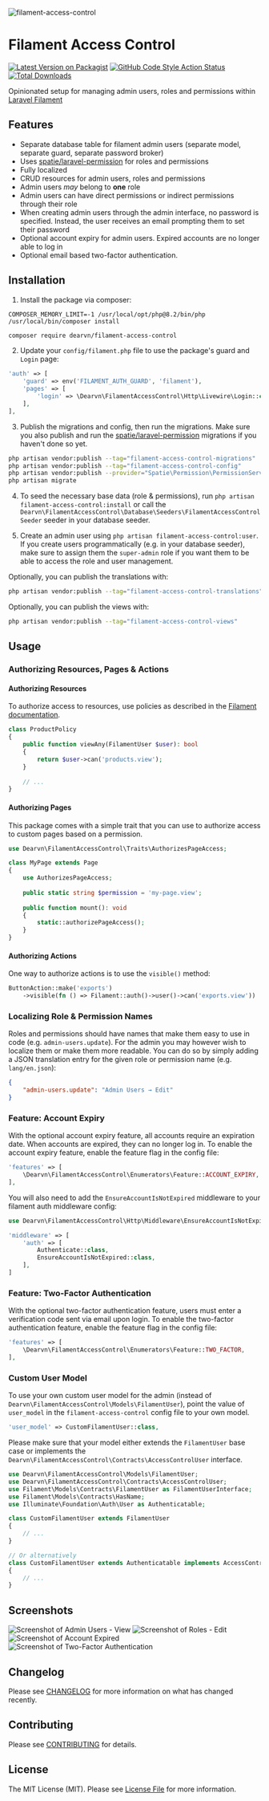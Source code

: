 ![filament-access-control](https://user-images.githubusercontent.com/15029301/155413160-9ba82064-3436-414f-a556-a0bff61528a0.png)

# Filament Access Control

[![Latest Version on Packagist](https://img.shields.io/packagist/v/chiiya/filament-access-control.svg?style=flat-square)](https://packagist.org/packages/chiiya/filament-access-control)
[![GitHub Code Style Action Status](https://img.shields.io/github/workflow/status/chiiya/filament-access-control/lint?label=code%20style)](https://github.com/chiiya/filament-access-control/actions?query=workflow%3Alint+branch%3Amaster)
[![Total Downloads](https://img.shields.io/packagist/dt/chiiya/filament-access-control.svg?style=flat-square)](https://packagist.org/packages/chiiya/filament-access-control)

Opinionated setup for managing admin users, roles and permissions within [Laravel Filament](https://github.com/laravel-filament/filament)

## Features
- Separate database table for filament admin users (separate model, separate guard, separate password broker)
- Uses [spatie/laravel-permission](https://github.com/spatie/laravel-permission) for roles and permissions
- Fully localized
- CRUD resources for admin users, roles and permissions
- Admin users _may_ belong to **one** role
- Admin users can have direct permissions or indirect permissions through their role
- When creating admin users through the admin interface, no password is specified. Instead, the user receives an email prompting them to set their password
- Optional account expiry for admin users. Expired accounts are no longer able to log in
- Optional email based two-factor authentication.

## Installation

1. Install the package via composer:

```
COMPOSER_MEMORY_LIMIT=-1 /usr/local/opt/php@8.2/bin/php /usr/local/bin/composer install
```

```bash
composer require dearvn/filament-access-control
```

2. Update your `config/filament.php` file to use the package's guard and `Login` page:

```php
'auth' => [
    'guard' => env('FILAMENT_AUTH_GUARD', 'filament'),
    'pages' => [
        'login' => \Dearvn\FilamentAccessControl\Http\Livewire\Login::class,
    ],
],
```

3. Publish the migrations and config, then run the migrations. Make sure you also publish
   and run the [spatie/laravel-permission](https://github.com/spatie/laravel-permission) migrations
   if you haven't done so yet.

```bash
php artisan vendor:publish --tag="filament-access-control-migrations"
php artisan vendor:publish --tag="filament-access-control-config"
php artisan vendor:publish --provider="Spatie\Permission\PermissionServiceProvider"
php artisan migrate
```

4. To seed the necessary base data (role & permissions), run `php artisan filament-access-control:install`
   or call the `Dearvn\FilamentAccessControl\Database\Seeders\FilamentAccessControlSeeder` seeder in your database seeder.

5. Create an admin user using `php artisan filament-access-control:user`. If you create users programmatically
   (e.g. in your database seeder), make sure to assign them the `super-admin` role if you want them to be able to
   access the role and user management.

Optionally, you can publish the translations with:

```bash
php artisan vendor:publish --tag="filament-access-control-translations"
```

Optionally, you can publish the views with:

```bash
php artisan vendor:publish --tag="filament-access-control-views"
```

## Usage

### Authorizing Resources, Pages & Actions

#### Authorizing Resources
To authorize access to resources, use policies as described in the
[Filament documentation](https://filamentphp.com/docs/2.x/admin/resources#authorization).

```php
class ProductPolicy
{
    public function viewAny(FilamentUser $user): bool
    {
        return $user->can('products.view');
    }
    
    // ...
}
```

#### Authorizing Pages
This package comes with a simple trait that you can use to authorize access to custom
pages based on a permission.

```php
use Dearvn\FilamentAccessControl\Traits\AuthorizesPageAccess;

class MyPage extends Page
{
    use AuthorizesPageAccess;
    
    public static string $permission = 'my-page.view';
    
    public function mount(): void
    {
        static::authorizePageAccess();
    }
}
```

#### Authorizing Actions
One way to authorize actions is to use the `visible()` method:

```php
ButtonAction::make('exports')
    ->visible(fn () => Filament::auth()->user()->can('exports.view'))
```

### Localizing Role & Permission Names
Roles and permissions should have names that make them easy to use in code (e.g. `admin-users.update`).
For the admin you may however wish to localize them or make them more readable. You can do so by simply
adding a JSON translation entry for the given role or permission name (e.g. `lang/en.json`):

```json
{
    "admin-users.update": "Admin Users → Edit"
}
```

### Feature: Account Expiry
With the optional account expiry feature, all accounts require an expiration date. When
accounts are expired, they can no longer log in. To enable the account expiry feature,
enable the feature flag in the config file:

```php
'features' => [
    \Dearvn\FilamentAccessControl\Enumerators\Feature::ACCOUNT_EXPIRY,
],
```

You will also need to add the `EnsureAccountIsNotExpired` middleware to your filament auth middleware config:

```php
use Dearvn\FilamentAccessControl\Http\Middleware\EnsureAccountIsNotExpired;

'middleware' => [
    'auth' => [
        Authenticate::class,
        EnsureAccountIsNotExpired::class,
    ],
]
```

### Feature: Two-Factor Authentication
With the optional two-factor authentication feature, users must enter a verification code sent
via email upon login. To enable the two-factor authentication feature, enable the feature
flag in the config file:

```php
'features' => [
    \Dearvn\FilamentAccessControl\Enumerators\Feature::TWO_FACTOR,
],
```

### Custom User Model
To use your own custom user model for the admin (instead of `Dearvn\FilamentAccessControl\Models\FilamentUser`),
point the value of `user_model` in the `filament-access-control` config file to your own model.

```php
'user_model' => CustomFilamentUser::class,
```

Please make sure that your model either extends the `FilamentUser` base case or implements the
`Dearvn\FilamentAccessControl\Contracts\AccessControlUser` interface.

```php
use Dearvn\FilamentAccessControl\Models\FilamentUser;
use Dearvn\FilamentAccessControl\Contracts\AccessControlUser;
use Filament\Models\Contracts\FilamentUser as FilamentUserInterface;
use Filament\Models\Contracts\HasName;
use Illuminate\Foundation\Auth\User as Authenticatable;

class CustomFilamentUser extends FilamentUser
{
    // ...
}

// Or alternatively
class CustomFilamentUser extends Authenticatable implements AccessControlUser, FilamentUserInterface, HasName
{
    // ...
}
```

## Screenshots
![Screenshot of Admin Users - View](./art/admin_users_view.png)
![Screenshot of Roles - Edit](./art/roles_edit.png)
![Screenshot of Account Expired](./art/account_expired.png)
![Screenshot of Two-Factor Authentication](./art/two_factor.png)

## Changelog

Please see [CHANGELOG](CHANGELOG.md) for more information on what has changed recently.

## Contributing

Please see [CONTRIBUTING](.github/CONTRIBUTING.md) for details.

## License

The MIT License (MIT). Please see [License File](LICENSE.md) for more information.

